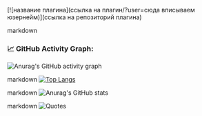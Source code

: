 [![название плагина](ссылка на плагин/?user=сюда вписываем юзернейм)](ссылка на репозиторий плагина)

markdown
### 📈 GitHub Activity Graph:
![Anurag's GitHub activity graph](https://activity-graph.herokuapp.com/graph?user=katrinani)

markdown
[![Top Langs](https://github-readme-stats.vercel.app/api/top-langs/?username=anuraghazra&layout=compact/?user=katrinani)](https://github.com/anuraghazra/github-readme-stats)

markdown
![Anurag's GitHub stats](https://github-readme-stats.vercel.app/api?username=anuraghazra&show_icons=true&theme=radical/?user=katrinani)

markdown
![Quotes](https://quotes-github-readme.vercel.app/api?type=horizontal&theme=dark/?user=katrinani)
